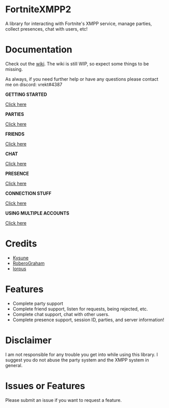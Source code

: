 # FortniteXMPP2
A library for interacting with Fortnite's XMPP service, manage parties, collect presences, chat with users, etc!

# Documentation
Check out the [wiki](https://github.com/Vrekt/FortniteXMPP2/wiki). The wiki is still WIP, so expect some things to be missing.

As always, if you need further help or have any questions please contact me on discord: vrekt#4387

**GETTING STARTED**

[Click here](https://github.com/Vrekt/FortniteXMPP2/wiki/Login-to-initialize-a-new-instance)

**PARTIES**

[Click here](https://github.com/Vrekt/FortniteXMPP2/wiki/All-about-parties)

**FRIENDS**

[Click here](https://github.com/Vrekt/FortniteXMPP2/wiki/How-to-listen-for-certain-friend-events)

**CHAT**

[Click here](https://github.com/Vrekt/FortniteXMPP2/wiki/How-to-listen-and-reply-to-messages)

**PRESENCE**

[Click here](https://github.com/Vrekt/FortniteXMPP2/wiki/Presence)

**CONNECTION STUFF**

[Click here](https://github.com/Vrekt/FortniteXMPP2/wiki/Roster-and-better-connection-handling)

**USING MULTIPLE ACCOUNTS**

[Click here](https://github.com/Vrekt/FortniteXMPP2/wiki/Using-multiple-accounts)

# Credits
- [Kysune](https://github.com/SzymonLisowiec)
- [RoberoGraham](https://github.com/RobertoGraham/fortnite-2)
- [lorpus](https://github.com/lorpus)

# Features 
- Complete party support 
- Complete friend support, listen for requests, being rejected, etc.
- Complete chat support, chat with other users.
- Complete presence support, session ID, parties, and server information!

# Disclaimer
I am not responsible for any trouble you get into while using this library. I suggest you do not abuse the party system and the XMPP system in general.

# Issues or Features
Please submit an issue if you want to request a feature.
